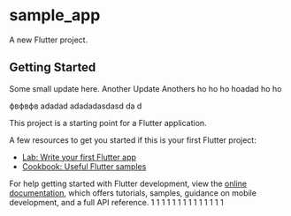 # sample_app

A new Flutter project.

## Getting Started
Some small update here.
Another Update
Anothers
ho ho
ho hoadad
ho ho

фвфвфв
adadad
adadadasdasd
da
d

This project is a starting point for a Flutter application.

A few resources to get you started if this is your first Flutter project:

- [Lab: Write your first Flutter app](https://docs.flutter.dev/get-started/codelab)
- [Cookbook: Useful Flutter samples](https://docs.flutter.dev/cookbook)

For help getting started with Flutter development, view the
[online documentation](https://docs.flutter.dev/), which offers tutorials,
samples, guidance on mobile development, and a full API reference.
1
1
1
1
1
1
1
1
1
1
1
1
1
1
